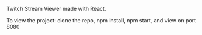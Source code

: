 Twitch Stream Viewer made with React.

To view the project: clone the repo, npm install, npm start, and view on port 8080

